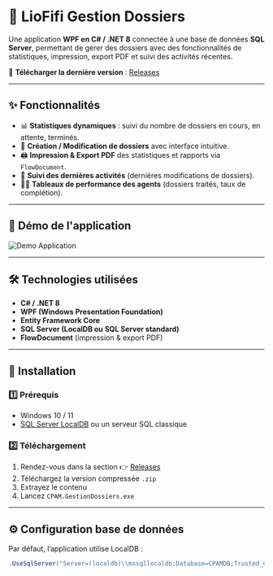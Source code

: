 # 📌 LioFifi Gestion Dossiers

Une application **WPF en C# / .NET 8** connectée à une base de données **SQL Server**, permettant de gérer des dossiers avec des fonctionnalités de statistiques, impression, export PDF et suivi des activités récentes.

🔗 **Télécharger la dernière version** : [Releases](https://github.com/HafsaAbouyassine/LioFifi.GestionDossiers/releases/tag/FinProjet)

---

## ✨ Fonctionnalités

- 📊 **Statistiques dynamiques** : suivi du nombre de dossiers en cours, en attente, terminés.
- 📝 **Création / Modification de dossiers** avec interface intuitive.
- 🖨️ **Impression & Export PDF** des statistiques et rapports via `FlowDocument`.
- 📅 **Suivi des dernières activités** (dernières modifications de dossiers).
- 👩‍💻 **Tableaux de performance des agents** (dossiers traités, taux de complétion).

---

## 🎥 Démo de l'application
![Demo Application](LioFifiApp.gif)


---

## 🛠️ Technologies utilisées

- **C# / .NET 8**
- **WPF (Windows Presentation Foundation)**
- **Entity Framework Core**
- **SQL Server (LocalDB ou SQL Server standard)**
- **FlowDocument** (impression & export PDF)

---

## 🚀 Installation

### 1️⃣ Prérequis
- Windows 10 / 11
- [SQL Server LocalDB](https://learn.microsoft.com/fr-fr/sql/database-engine/configure-windows/sql-server-express-localdb) ou un serveur SQL classique

### 2️⃣ Téléchargement
1. Rendez-vous dans la section 👉 [Releases](https://github.com/HafsaAbouyassine/LioFifi.GestionDossiers/releases/tag/FinProjet)  
2. Téléchargez la version compressée `.zip`  
3. Extrayez le contenu  
4. Lancez `CPAM.GestionDossiers.exe`

---

## ⚙️ Configuration base de données

Par défaut, l’application utilise LocalDB :
```csharp
.UseSqlServer("Server=(localdb)\\mssqllocaldb;Database=CPAMDB;Trusted_Connection=True;")
